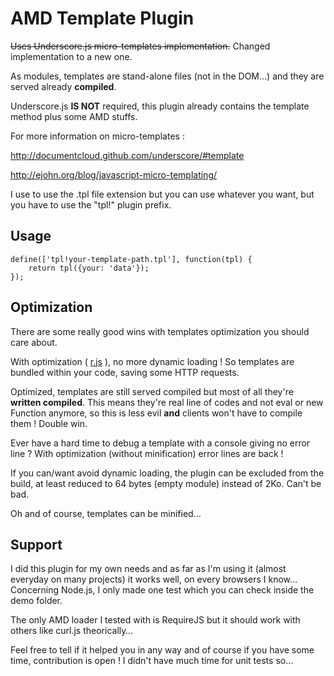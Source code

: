 # AMD Template Plugin

<s>Uses Underscore.js micro-templates implementation.</s>
Changed implementation to a new one.

As modules, templates are stand-alone files (not in the DOM…) and they are served already **compiled**.

Underscore.js **IS NOT** required, this plugin already contains the template method plus some AMD stuffs.

For more information on micro-templates :

http://documentcloud.github.com/underscore/#template

http://ejohn.org/blog/javascript-micro-templating/

I use to use the .tpl file extension but you can use whatever you want, but you have to use the "tpl!" plugin prefix.

## Usage
```
define(['tpl!your-template-path.tpl'], function(tpl) {
	return tpl({your: 'data'});
});
```

## Optimization

There are some really good wins with templates optimization you should care about.

With optimization ( [r.js](http://requirejs.org/docs/optimization.html) ), no more dynamic loading ! So templates are bundled within your code, saving some HTTP requests.

Optimized, templates are still served compiled but most of all they're **written compiled**. This means they're real line of codes and not eval or new Function anymore, so this is less evil **and** clients won't have to compile them ! Double win.

Ever have a hard time to debug a template with a console giving no error line ? With optimization (without minification) error lines are back !

If you can/want avoid dynamic loading, the plugin can be excluded from the build, at least reduced to 64 bytes (empty module) instead of 2Ko. Can't be bad.

Oh and of course, templates can be minified… 

## Support

I did this plugin for my own needs and as far as I'm using it (almost everyday on many projects) it works well, on every browsers I know… Concerning Node.js, I only made one test which you can check inside the demo folder.

The only AMD loader I tested with is RequireJS but it should work with others like curl.js theorically…

Feel free to tell if it helped you in any way and of course if you have some time, contribution is open ! I didn't have much time for unit tests so…